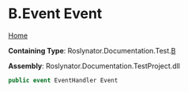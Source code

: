 <a name="_top"></a>

# B\.Event Event

[Home](../../../../../README.md#_top)

**Containing Type**: Roslynator\.Documentation\.Test\.[B](../README.md#_top)

**Assembly**: Roslynator\.Documentation\.TestProject\.dll

```csharp
public event EventHandler Event
```

